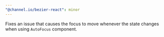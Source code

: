 ```yaml
---
"@channel.io/bezier-react": minor
---
```


Fixes an issue that causes the focus to move whenever the state changes when using `AutoFocus` component.
